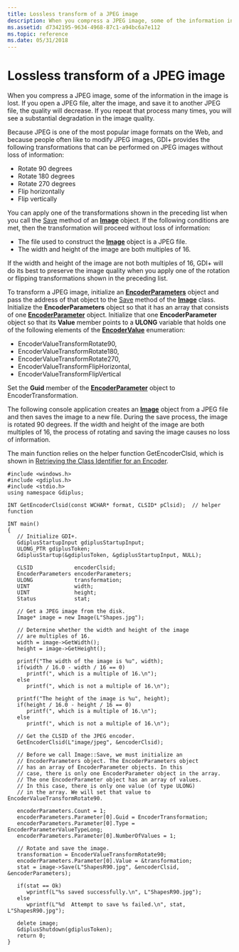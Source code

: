 ```yaml
---
title: Lossless transform of a JPEG image
description: When you compress a JPEG image, some of the information in the image is lost.
ms.assetid: d7342195-9634-4968-87c1-a94bc6a7e112
ms.topic: reference
ms.date: 05/31/2018
---
```


# Lossless transform of a JPEG image

When you compress a JPEG image, some of the information in the image is lost. If you open a JPEG file, alter the image, and save it to another JPEG file, the quality will decrease. If you repeat that process many times, you will see a substantial degradation in the image quality.

Because JPEG is one of the most popular image formats on the Web, and because people often like to modify JPEG images, GDI+ provides the following transformations that can be performed on JPEG images without loss of information:

-   Rotate 90 degrees
-   Rotate 180 degrees
-   Rotate 270 degrees
-   Flip horizontally
-   Flip vertically

You can apply one of the transformations shown in the preceding list when you call the [Save](/windows/win32/api/gdiplusheaders/nf-gdiplusheaders-image-save(inistream_inconstclsid_inconstencoderparameters)) method of an [**Image**](/windows/win32/api/gdiplusheaders/nl-gdiplusheaders-image) object. If the following conditions are met, then the transformation will proceed without loss of information:

-   The file used to construct the [**Image**](/windows/win32/api/gdiplusheaders/nl-gdiplusheaders-image) object is a JPEG file.
-   The width and height of the image are both multiples of 16.

If the width and height of the image are not both multiples of 16, GDI+ will do its best to preserve the image quality when you apply one of the rotation or flipping transformations shown in the preceding list.

To transform a JPEG image, initialize an [**EncoderParameters**](/windows/win32/api/gdiplusimaging/nl-gdiplusimaging-encoderparameters) object and pass the address of that object to the [Save](/windows/win32/api/gdiplusheaders/nf-gdiplusheaders-image-save(inistream_inconstclsid_inconstencoderparameters)) method of the [**Image**](/windows/win32/api/gdiplusheaders/nl-gdiplusheaders-image) class. Initialize the **EncoderParameters** object so that it has an array that consists of one [**EncoderParameter**](/windows/win32/api/gdiplusimaging/nl-gdiplusimaging-encoderparameter) object. Initialize that one **EncoderParameter** object so that its **Value** member points to a **ULONG** variable that holds one of the following elements of the [**EncoderValue**](/windows/win32/api/Gdiplusenums/ne-gdiplusenums-encodervalue) enumeration:

-   EncoderValueTransformRotate90,
-   EncoderValueTransformRotate180,
-   EncoderValueTransformRotate270,
-   EncoderValueTransformFlipHorizontal,
-   EncoderValueTransformFlipVertical

Set the **Guid** member of the [**EncoderParameter**](/windows/win32/api/gdiplusimaging/nl-gdiplusimaging-encoderparameter) object to EncoderTransformation.

The following console application creates an [**Image**](/windows/win32/api/gdiplusheaders/nl-gdiplusheaders-image) object from a JPEG file and then saves the image to a new file. During the save process, the image is rotated 90 degrees. If the width and height of the image are both multiples of 16, the process of rotating and saving the image causes no loss of information.

The main function relies on the helper function GetEncoderClsid, which is shown in [Retrieving the Class Identifier for an Encoder](-gdiplus-retrieving-the-class-identifier-for-an-encoder-use.md).


```
#include <windows.h>
#include <gdiplus.h>
#include <stdio.h>
using namespace Gdiplus;

INT GetEncoderClsid(const WCHAR* format, CLSID* pClsid);  // helper function

INT main()
{
   // Initialize GDI+.
   GdiplusStartupInput gdiplusStartupInput;
   ULONG_PTR gdiplusToken;
   GdiplusStartup(&gdiplusToken, &gdiplusStartupInput, NULL);

   CLSID             encoderClsid;
   EncoderParameters encoderParameters;
   ULONG             transformation;
   UINT              width;
   UINT              height;
   Status            stat;

   // Get a JPEG image from the disk.
   Image* image = new Image(L"Shapes.jpg");

   // Determine whether the width and height of the image 
   // are multiples of 16.
   width = image->GetWidth();
   height = image->GetHeight();

   printf("The width of the image is %u", width);
   if(width / 16.0 - width / 16 == 0)
      printf(", which is a multiple of 16.\n");
   else
      printf(", which is not a multiple of 16.\n");

   printf("The height of the image is %u", height);
   if(height / 16.0 - height / 16 == 0)
      printf(", which is a multiple of 16.\n");
   else
      printf(", which is not a multiple of 16.\n");

   // Get the CLSID of the JPEG encoder.
   GetEncoderClsid(L"image/jpeg", &encoderClsid);

   // Before we call Image::Save, we must initialize an
   // EncoderParameters object. The EncoderParameters object
   // has an array of EncoderParameter objects. In this
   // case, there is only one EncoderParameter object in the array.
   // The one EncoderParameter object has an array of values.
   // In this case, there is only one value (of type ULONG)
   // in the array. We will set that value to EncoderValueTransformRotate90.

   encoderParameters.Count = 1;
   encoderParameters.Parameter[0].Guid = EncoderTransformation;
   encoderParameters.Parameter[0].Type = EncoderParameterValueTypeLong;
   encoderParameters.Parameter[0].NumberOfValues = 1;

   // Rotate and save the image.
   transformation = EncoderValueTransformRotate90;
   encoderParameters.Parameter[0].Value = &transformation;
   stat = image->Save(L"ShapesR90.jpg", &encoderClsid, &encoderParameters);

   if(stat == Ok)
      wprintf(L"%s saved successfully.\n", L"ShapesR90.jpg");
   else
      wprintf(L"%d  Attempt to save %s failed.\n", stat, L"ShapesR90.jpg");

   delete image;
   GdiplusShutdown(gdiplusToken);
   return 0;
}
```



 

 
